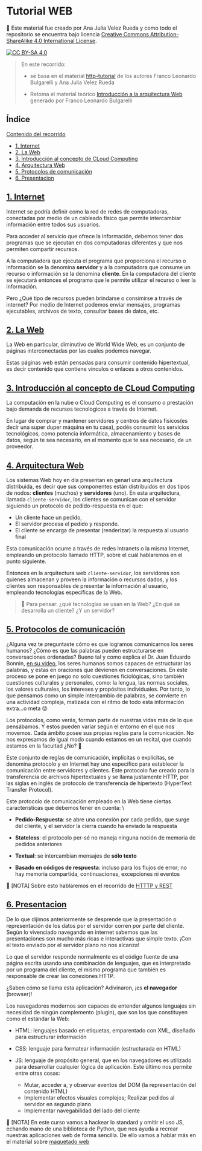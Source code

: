 # Tutorial WEB

🚨 Este material fue creado por Ana Julia Velez Rueda y como todo el repositorio se encuentra bajo licencia 
[Creative Commons Attribution-ShareAlike 4.0 International License][cc-by-sa].

[![CC BY-SA 4.0][cc-by-sa-image]][cc-by-sa]

[cc-by-sa]: http://creativecommons.org/licenses/by-sa/4.0/
[cc-by-sa-image]: https://licensebuttons.net/l/by-sa/4.0/88x31.png
[cc-by-sa-shield]: https://img.shields.io/badge/License-CC%20BY--SA%204.0-lightgrey.svg

>
> En este recorrido:
> - se basa en el material [http-tutorial](https://github.com/AJVelezRueda/http-tutorial/tree/master/tutorial/es) de los autores Franco Leonardo Bulgarelli y Ana Julia Velez Rueda
>
> - Retoma el material teórico [Introducción a la arquitectura Web](https://docs.google.com/document/d/1LBqAhXPzn-aeN5BIRZBmIrU5RKiYvySyWH-2Jkn-kJw/edit#heading=h.kx1xmbyu1do6) generado por Franco Leonardo Bulgarelli
>

## Índice
[Contenido del recorrido](#1-Web)
  * [1. Internet](#1-interntet)
  * [2. La Web](#2-web)
  * [3. Introducción al concepto de CLoud Computing](#3-Cloud-computing)
  * [4. Arquitectura Web](#4-arquitectura-web)
  * [5. Protocolos de comunicación](#5-protocolos)
  * [6. Presentacion](#6-presentacion)

## [1. Internet](#1-interntet)

Internet se podría definir como la red de redes de computadoras, conectadas por medio de un cableado físico que permite intercambiar información entre todos sus usuarios. 

Para acceder al servicio que ofrece la información, debemos tener dos programas que se ejecutan en dos computadoras diferentes y que nos permiten compartir recursos. 

A la computadora que ejecuta el programa que proporciona el recurso o información se la denomina **servidor** y a la computadora que consume un recurso o información se la denomina **cliente**. En la computadora del cliente se ejecutará entonces el programa que le permite utilizar el recurso o leer la información.

Pero ¿Qué tipo de recursos pueden brindarse o consimirse a través de internet? Por medio de Internet podemos enviar mensajes, programas ejecutables, archivos de texto, consultar bases de datos, etc.

## [2. La Web](#2-web)
La Web en particular, diminutivo de World Wide Web, es un conjunto de páginas interconectadas por las cuales podemos navegar.

Estas páginas web están pensadas para consumir contenido hipertextual, es decir  contenido que contiene vínculos o enlaces a otros contenidos.

## [3. Introducción al concepto de CLoud Computing](#2-Cloud-computing)

La computación en la nube o Cloud Computing es el consumo o prestación bajo demanda de recursos tecnologicos a través de Internet. 

En lugar de comprar y mantener servidores y centros de datos físicos(es decir una super duper máquina en tu casa), podés consumir los servicios tecnológicos, como potencia informática, almacenamiento y bases de datos, según te sea necesario, en el momento que te sea necesario, de un proveedor.

## [4. Arquitectura Web](#4-arquitectura-web)

Los sistemas Web hoy en día presentan en genarl una arquitectura distribuida, es decir que sus componentes están distribuidos en dos tipos de nodos: **clientes** (muchos) y **servidores** (uno). En esta arquitectura, llamada `cliente-servidor`, los clientes se comunican con el servidor siguiendo un protocolo de pedido-respuesta en el que: 

* Un cliente hace un pedido, 
* El servidor procesa el pedido y responde.
* El cliente se encarga de presentar (renderizar) la respuesta al usuario final

Esta comunicación ocurre a través de redes Intranets o la misma Internet, empleando un protocolo llamado HTTP, sobre el cuál hablaremos en el punto siguiente.

Entonces en la arquitectura web `cliente-servidor`, los servidores son quienes almacenan y proveen la información o recursos dados, y los clientes son responsables de presentar la información al usuario, empleando tecnologías específicas de la Web. 


>
> 🤔 Para pensar: ¿qué tecnologías se usan en la Web? ¿En qué se desarrolla un cliente? ¿Y un servidor?
>

## [5. Protocolos de comunicación](#5-protocolos)

¿Alguna vez te preguntaste cómo es que logramos comunicarnos los seres humanos? ¿Cómo es que las palabras pueden estructurarse en conversaciones ordenadas? Bueno tal y como explica el Dr. Juan Eduardo Bonnin, <a href="https://www.youtube.com/watch?v=jrA70HwWnts&t=9s">en su video</a>, los seres humanos somos capaces de estructurar las palabras, y estas en oraciones que devienen en conversaciones. En este proceso se pone en juego no solo cuestiones ficiológicas, sino también cuestiones culturales y personales, como: la lengua, las normas sociales, los valores culturales, los intereses y propósitos individuales. Por tanto, lo que pensamos como un simple intercambio de palabras, se convierte en una actividad compleja, matizada con el ritmo de todo esta información extra...o meta 😝

Los protocolos, como verás, forman parte de nuestras vidas más de lo que pensábamos. Y estos pueden variar según el entorno en el que nos movemos. Cada ámbito posee sus propias reglas para la comunicación. No nos expresamos de igual modo cuando estamos en un recital, que cuando estamos en la facultad ¿No? 🙏

Este conjunto de reglas de comunicación, implícitas o explícitas, se denomina protocolo y en Internet hay uno específico para establecer la comunicación entre servidores y clientes. Este protocolo fue creado para la transferencia de archivos hipertextuales y se llama justamente HTTP, por las siglas en inglés de protocolo de transferencia de hipertexto (HyperText Transfer Protocol).

Este protocolo de comunicación empleado en la Web tiene ciertas características que debemos tener en cuenta:
\
- **Pedido-Respuesta**: se abre una conexión por cada pedido, que surge del cliente, y el servidor la cierra cuando ha enviado la respuesta

- **Stateless**: el protocolo per-sé no maneja ninguna noción de memoria de pedidos anteriores

- **Textual**: se intercambian mensajes de **sólo texto**

- **Basado en códigos de respuesta**: incluso para los flujos de error; no hay memoria compartida, continuaciones, excepciones ni eventos

📝 [NOTA] Sobre esto hablaremos en el recorrido de [HTTTP y REST](https://github.com/AJVelezRueda/Fundamentos_de_informatica/blob/master/WEB_%26_HTTP/HTTP_%26_REST.md)

## [6. Presentacion](#6-presentacion)

De lo que dijimos anteriormente se desprende que la presentación o representación de los datos por el servidor corren por parte del cliente. Según lo vivenciado navegando en internet sabemos que las presentaciones son mucho más ricas e interactivas que simple texto. ¡Con el texto enviado por el servidor plano no nos alcanza!

Lo que el servidor responde normalmente es el código fuente de una página escrita usando una combinación de lenguajes, que es interpretado por un programa del cliente, el mismo programa que también es responsable de crear las conexiones HTTP. 

¿Saben cómo se llama esta aplicación? Adivinaron, ¡es **el navegador** (browser)!

Los navegadores modernos son capaces de entender algunos lenguajes sin necesidad de ningún complemento (plugin), que son los que constituyen como el estándar la Web:

* HTML: lenguajes basado en etiquetas, emparentado con XML, diseñado para estructurar información

* CSS: lenguaje para formatear información (estructurada en HTML)

* JS: lenguaje de propósito general, que en los navegadores es utilizado para desarrollar cualquier lógica de aplicación. Este último nos permite entre otras cosas: 
  - Mutar, acceder a, y observar eventos del DOM (la representación del contenido HTML)
  - Implementar efectos visuales complejos; Realizar pedidos al servidor en segundo plano
  - Implementar navegabilidad del lado del cliente

📝 [NOTA]  En este curso vamos a hackear lo standard y omitir el uso JS, echando mano de una biblioteca de Python, que nos ayuda a recrear nuestras aplicaciones web de forma sencilla.  De ello vamos a hablar más en el material sobre [maquetado web](https://github.com/AJVelezRueda/Fundamentos_de_informatica/blob/master/WEB_%26_HTTP/ipywidgets_y_maquetado.md)